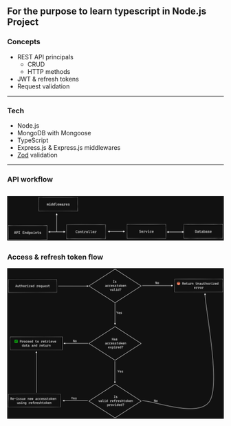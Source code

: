 ## For the purpose to learn typescript in Node.js Project

### Concepts
- REST API principals
  - CRUD
  - HTTP methods
- JWT & refresh tokens
- Request validation
---
### Tech
- Node.js
- MongoDB with Mongoose
- TypeScript
- Express.js & Express.js middlewares
- [Zod](https://www.npmjs.com/package/zod) validation
---
### API workflow
![](./workflow-diagrams/api-workflow.png)
---
### Access & refresh token flow
![](./workflow-diagrams/accesstoken-workflow.png)